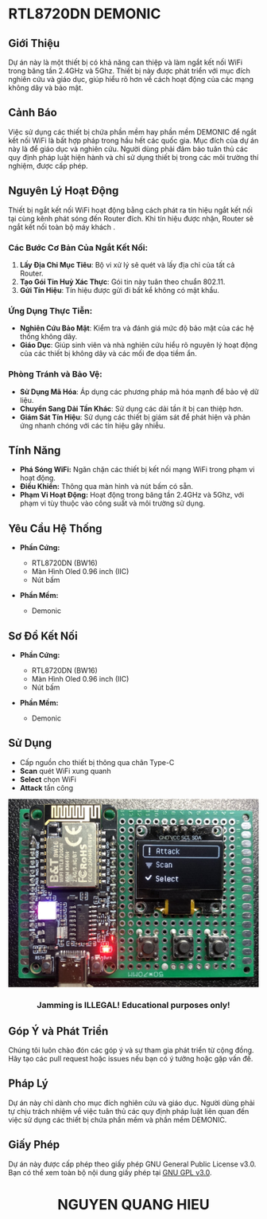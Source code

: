 # **RTL8720DN DEMONIC**

## **Giới Thiệu**
Dự án này là một thiết bị có khả năng can thiệp và làm ngắt kết nối WiFi trong băng tần 2.4GHz và 5Ghz. Thiết bị này được phát triển với mục đích nghiên cứu và giáo dục, giúp hiểu rõ hơn về cách hoạt động của các mạng không dây và bảo mật.

## **Cảnh Báo**
Việc sử dụng các thiết bị chứa phần mềm hay phần mềm DEMONIC để ngắt kết nối WiFi là bất hợp pháp trong hầu hết các quốc gia. Mục đích của dự án này là để giáo dục và nghiên cứu. Người dùng phải đảm bảo tuân thủ các quy định pháp luật hiện hành và chỉ sử dụng thiết bị trong các môi trường thí nghiệm, được cấp phép.

## **Nguyên Lý Hoạt Động**
Thiết bị ngắt kết nối WiFi hoạt động bằng cách phát ra tín hiệu ngắt kết nối tại cùng kênh phát sóng đến Router đích. Khi tín hiệu được nhận, Router sẽ ngắt kết nối toàn bộ máy khách .

### **Các Bước Cơ Bản Của Ngắt Kết Nối:**
1. **Lấy Địa Chỉ Mục Tiêu**: Bộ vi xử lý sẽ quét và lấy địa chỉ của tất cả Router.
2. **Tạo Gói Tin Huỷ Xác Thực**: Gói tin này tuân theo chuẩn 802.11.
3. **Gửi Tín Hiệu**: Tín hiệu được gửi đi bất kể không có mật khẩu.

### **Ứng Dụng Thực Tiễn:**
- **Nghiên Cứu Bảo Mật**: Kiểm tra và đánh giá mức độ bảo mật của các hệ thống không dây.
- **Giáo Dục**: Giúp sinh viên và nhà nghiên cứu hiểu rõ nguyên lý hoạt động của các thiết bị không dây và các mối đe dọa tiềm ẩn.

### **Phòng Tránh và Bảo Vệ:**
- **Sử Dụng Mã Hóa**: Áp dụng các phương pháp mã hóa mạnh để bảo vệ dữ liệu.
- **Chuyển Sang Dải Tần Khác**: Sử dụng các dải tần ít bị can thiệp hơn.
- **Giám Sát Tín Hiệu**: Sử dụng các thiết bị giám sát để phát hiện và phản ứng nhanh chóng với các tín hiệu gây nhiễu.

## **Tính Năng**
- **Phá Sóng WiFi:** Ngăn chặn các thiết bị kết nối mạng WiFi trong phạm vi hoạt động.
- **Điều Khiển:** Thông qua màn hình và nút bấm có sẵn.
- **Phạm Vi Hoạt Động:** Hoạt động trong băng tần 2.4GHz và 5Ghz, với phạm vi tùy thuộc vào công suất và môi trường sử dụng.

## **Yêu Cầu Hệ Thống**
- **Phần Cứng:**
  - RTL8720DN (BW16)
  - Màn Hình Oled 0.96 inch (IIC)
  - Nút bấm

- **Phần Mềm:**
  - Demonic

## **Sơ Đồ Kết Nối**
- **Phần Cứng:**
  - RTL8720DN (BW16)
  - Màn Hình Oled 0.96 inch (IIC)
  - Nút bấm

- **Phần Mềm:**
  - Demonic

## **Sử Dụng**
- Cấp nguồn cho thiết bị thông qua chân Type-C
- **Scan** quét WiFi xung quanh
- **Select** chọn WiFi
- **Attack** tấn công

<div align="center">
  <img src="https://github.com/nqhieuu/RTL8720DN-Demonic/blob/main/IMG_1.jpeg" alt="RTL8720DN-Demonic">
  <h3 align="center">Jamming is ILLEGAL! Educational purposes only!</h3>
</div>

## **Góp Ý và Phát Triển**
Chúng tôi luôn chào đón các góp ý và sự tham gia phát triển từ cộng đồng. Hãy tạo các pull request hoặc issues nếu bạn có ý tưởng hoặc gặp vấn đề.

## **Pháp Lý**
Dự án này chỉ dành cho mục đích nghiên cứu và giáo dục. Người dùng phải tự chịu trách nhiệm về việc tuân thủ các quy định pháp luật liên quan đến việc sử dụng các thiết bị chứa phần mềm và phần mềm DEMONIC.

## **Giấy Phép**
Dự án này được cấp phép theo giấy phép GNU General Public License v3.0. Bạn có thể xem toàn bộ nội dung giấy phép tại [GNU GPL v3.0](https://www.gnu.org/licenses/gpl-3.0.en.html).

<h1 align="center"> NGUYEN QUANG HIEU </h1>
